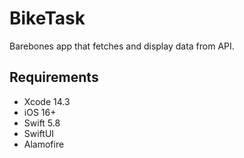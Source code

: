 # BikeTask

Barebones app that fetches and display data from  API.

## Requirements

- Xcode 14.3
- iOS 16+
- Swift 5.8
- SwiftUI
- Alamofire
